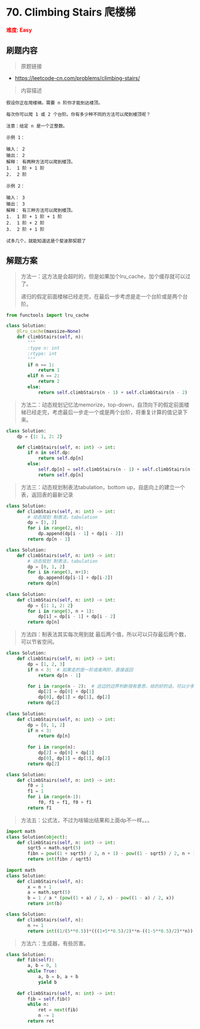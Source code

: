 # 70. Climbing Stairs 爬楼梯

**<font color=red>难度: Easy</font>**

## 刷题内容

> 原题链接

* https://leetcode-cn.com/problems/climbing-stairs/

> 内容描述

```
假设你正在爬楼梯。需要 n 阶你才能到达楼顶。

每次你可以爬 1 或 2 个台阶。你有多少种不同的方法可以爬到楼顶呢？

注意：给定 n 是一个正整数。

示例 1：

输入： 2
输出： 2
解释： 有两种方法可以爬到楼顶。
1.  1 阶 + 1 阶
2.  2 阶

示例 2：

输入： 3
输出： 3
解释： 有三种方法可以爬到楼顶。
1.  1 阶 + 1 阶 + 1 阶
2.  1 阶 + 2 阶
3.  2 阶 + 1 阶

试多几个，就能知道这是个斐波那契题了
```

## 解题方案

> 方法一：这方法是会超时的，但是如果加个lru_cache，加个缓存就可以过了。
>
> 递归的假定前面楼梯已经走完，在最后一步考虑是走一个台阶或是两个台阶。

```python
from functools import lru_cache

class Solution:
    @lru_cache(maxsize=None)
    def climbStairs(self, n):
        """
        :type n: int
        :rtype: int
        """
        if n == 1:
            return 1
        elif n == 2:
            return 2
        else:
            return self.climbStairs(n - 1) + self.climbStairs(n - 2)
```



> 方法二：动态规划记忆法memorize，top-down，自顶向下的假定前面楼梯已经走完，考虑最后一步走一个或是两个台阶，将重复计算的值记录下来。

```python
class Solution:
    dp = {1: 1, 2: 2}

    def climbStairs(self, n: int) -> int:
        if n in self.dp:
            return self.dp[n]
        else:
            self.dp[n] = self.climbStairs(n - 1) + self.climbStairs(n - 2)
            return self.dp[n]
```



> 方法三：动态规划制表法tabulation，bottom up，自底向上的建立一个表，返回表的最新记录

```python
class Solution:
    def climbStairs(self, n: int) -> int:
        # 动态规划 制表法，tabulation
        dp = [1, 2]
        for i in range(2, n):
            dp.append(dp[i - 1] + dp[i - 2])
        return dp[n - 1]

class Solution:
    def climbStairs(self, n: int) -> int:
        # 动态规划 制表法，tabulation
        dp = [0, 1, 2]
        for i in range(3, n+1):
            dp.append(dp[i-1] + dp[i-2])
        return dp[n]
    
class Solution:
    def climbStairs(self, n: int) -> int:
        dp = {1: 1, 2: 2}
        for i in range(3, n + 1):
            dp[i] = dp[i - 1] + dp[i - 2]
        return dp[n]
```



> 方法四：制表法其实每次用到就 最后两个值，所以可以只存最后两个数，可以节省空间。

```python
class Solution:
    def climbStairs(self, n: int) -> int:
        dp = [1, 2, 3]
        if n < 3:  # 如果走的是一阶或者两阶，直接返回
            return dp[n - 1]

        for i in range(n - 2):  # 这边的边界判断很有意思，给的好的话，可以少多两次循环
            dp[2] = dp[0] + dp[1]
            dp[0], dp[1] = dp[1], dp[2]
        return dp[2]
    
class Solution:
    def climbStairs(self, n: int) -> int:
        dp = [0, 1, 2]
        if n < 3:
            return dp[n]
        
        for i in range(n):
            dp[2] = dp[0] + dp[1]
            dp[0], dp[1] = dp[1], dp[2]
        return dp[2]

class Solution:
    def climbStairs(self, n: int) -> int:
        f0 = 1
        f1 = 1
        for i in range(n-1):
            f0, f1 = f1, f0 + f1
        return f1
```



> 方法五：公式法，不过为啥输出结果和上面dp不一样。。。

```python
import math
class Solution(object):
    def climbStairs(self, n: int) -> int:
        sqrt5 = math.sqrt(5)
        fibn = pow((1 + sqrt5) / 2, n + 1) - pow((1 - sqrt5) / 2, n + 1)
        return int(fibn / sqrt5)
    
import math
class Solution:
    def climbStairs(self, n):
        x = n + 1
        a = math.sqrt(5)
        b = 1 / a * (pow((1 + a) / 2, x) - pow((1 - a) / 2, x))
        return int(b)

class Solution:
    def climbStairs(self, n):
        n += 1
        return int((1/(5**0.5))*(((1+5**0.5)/2)**n-((1-5**0.5)/2)**n))  
```



> 方法六：生成器，有些厉害。

```PYTHON
class Solution:
    def fib(self):
        a, b = 0, 1
        while True:
            a, b = b, a + b
            yield b
            
    def climbStairs(self, n: int) -> int:
        fib = self.fib()
        while n:
            ret = next(fib)
            n -= 1
        return ret
```